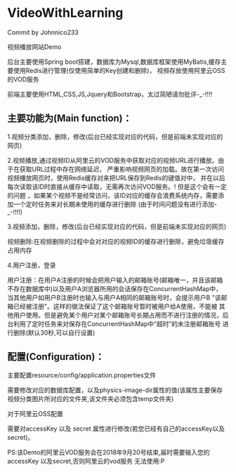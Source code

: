 # VideoWithLearning
Commit by Johnnico233

视频播放网站Demo

后台主要使用Spring boot搭建，数据库为Mysql,数据库框架使用MyBatis,缓存主要使用Redis进行管理(仅使用简单的Key创建和删除)，
视频存放使用阿里云OSS的VOD服务

前端主要使用HTML,CSS,JS,Jquery和Bootstrap，太过简陋请勿批评-_-!!!!

主要功能为(Main function)：
--------------------------------------------------

1.视频分类添加，删除，修改(后台已经实现对应的代码，但是前端未实现对应的网页)


2.视频播放,通过视频ID从阿里云的VOD服务中获取对应的视频URL进行播放。由于在获取URL过程中存在网络延迟，
严重影响视频网页的加载。故在第一次访问视频播放网页时，使用Redis缓存对来把URL保存到Redis的键值对中，
并在以后每次读取该ID时直接从缓存中读取，无需再次访问VOD服务。! 但是这个会有一定的问题
，如果某个视频不是经常访问，该ID对应的缓存会浪费系统内存，需要添加一个定时任务来对长期未使用的缓存进行删除
(由于时间问题没有进行添加-_-!!!!)


3.视频添加，删除，修改(后台已经实现对应的代码，但是前端未实现对应的网页)

视频删除:在视频删除的过程中会对对应的视频ID的缓存进行删除，避免垃圾缓存占用内存


4.用户注册，登录

用户注册：在用户A注册的时候会把用户输入的邮箱账号(邮箱唯一，并且该邮箱不存在数据库中)以及用户A浏览器所用的会话保存在ConcurrentHashMap中，
当其他用户如用户B注册时也输入与用户A相同的邮箱账号时，会提示用户B "该邮箱已经被注册"。这样的做法保证了这个邮箱账号暂时被用户给A使用，不能被
其他用户使用。但是避免某个用户对某个邮箱账号长期占用而不进行注册的情况，后台利用了定时任务来对保存在ConcurrentHashMap中“超时”的未注册邮箱账号
进行删除(默认30秒,可以自行设置)

配置(Configuration)：
--------------------------------------------------

主要配置resource/config/application.properties文件

需要修改对应的数据库配置，以及physics-image-dir属性的值(该属性主要保存视频分类图片所对应的文件夹,该文件夹必须包含temp文件夹)

对于阿里云OSS配置

需要对accessKey 以及 secret 属性进行修改(若您已经有自己的accessKey以及secret)。

PS:该Demo的阿里云VOD服务会在2018年9月20号结束,届时需要输入您的accessKey 以及secret,否则阿里云的vod服务
无法使用:P
